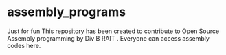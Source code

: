 # assembly_programs
Just for fun
This repository has been created to contribute to Open Source Assembly programming by Div B RAIT . Everyone can access assembly codes here.
